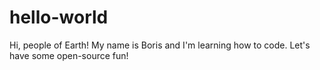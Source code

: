 # hello-world
<!DOCTYPE html>
<html>
<head>
  <meta charset="utf-8">
  <title></title>
  <style>
    /* add this class to fix float */
    .clearfix::after {content: ""; display: table; clear: both;}
    .clearfix-visible:after {content: "";    display: table;clear: both;}
  </style>
</head>
<body>
Hi, people of Earth!
My name is Boris and I'm learning how to code.
Let's have some open-source fun!
</body>
</html>

